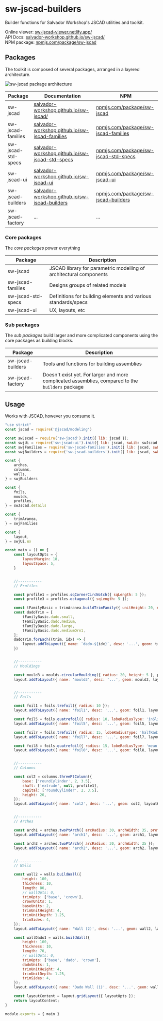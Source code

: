 # sw-jscad-builders

Builder functions for Salvador Workshop's JSCAD utilities and toolkit.

Online viewer: [sw-jscad-viewer.netlify.app/](https://sw-jscad-viewer.netlify.app/)  
API Docs: [salvador-workshop.github.io/sw-jscad/](https://salvador-workshop.github.io/sw-jscad/)  
NPM package: [npmjs.com/package/sw-jscad](https://www.npmjs.com/package/sw-jscad)  

## Packages

The toolkit is composed of several packages, arranged in a layered architecture.

![sw-jscad package architecture](./static/design/system.svg "sw-jscad package architecture")

| Package | Documentation | NPM |
| --- | --- | --- |
| sw-jscad | [salvador-workshop.github.io/sw-jscad/](https://salvador-workshop.github.io/sw-jscad/) | [npmjs.com/package/sw-jscad](https://www.npmjs.com/package/sw-jscad) |
| sw-jscad-families | [salvador-workshop.github.io/sw-jscad-families](https://salvador-workshop.github.io/sw-jscad-families/)| [npmjs.com/package/sw-jscad-families](https://www.npmjs.com/package/sw-jscad-families) |
| sw-jscad-std-specs | [salvador-workshop.github.io/sw-jscad-std-specs](https://salvador-workshop.github.io/sw-jscad-std-specs/) | [npmjs.com/package/sw-jscad-std-specs](https://www.npmjs.com/package/sw-jscad-std-specs) |
| sw-jscad-ui | [salvador-workshop.github.io/sw-jscad-ui](https://salvador-workshop.github.io/sw-jscad-ui/)| [npmjs.com/package/sw-jscad-ui](https://www.npmjs.com/package/sw-jscad-ui) |
| sw-jscad-builders | [salvador-workshop.github.io/sw-jscad-builders](https://salvador-workshop.github.io/sw-jscad-builders/)| [npmjs.com/package/sw-jscad-builders](https://www.npmjs.com/package/sw-jscad-builders) |
| sw-jscad-factory | ... | ... |

### Core packages

The _core packages_ power everything

| Package | Description |
| --- | --- |
| sw-jscad | JSCAD library for parametric modelling of architectural components |
| sw-jscad-families | Designs groups of related models |
| sw-jscad-std-specs | Definitions for building elements and various standards/specs |
| sw-jscad-ui | UX, layouts, etc |

### Sub packages

The _sub packages_ build larger and more complicated components using the core packages as building blocks.

| Package | Description |
| --- | --- |
| sw-jscad-builders | Tools and functions for building assemblies |
| sw-jscad-factory | Doesn't exist yet. For larger and more complicated assemblies, compared to the `builders` package |

## Usage

Works with JSCAD, however you consume it.

```javascript
"use strict"
const jscad = require('@jscad/modeling')

const swJscad = require('sw-jscad').init({ lib: jscad });
const swjUi = require('sw-jscad-ui').init({ lib: jscad, swLib: swJscad });
const swjFamilies = require('sw-jscad-families').init({ lib: jscad, swLib: swJscad });
const swjBuilders = require('sw-jscad-builders').init({ lib: jscad, swLib: swJscad, swFamilies: swjFamilies });

const {
    arches,
    columns,
    walls,
} = swjBuilders

const {
    foils,
    moulds,
    profiles,
} = swJscad.details

const {
    trimAranea,
} = swjFamilies

const {
    layout,
} = swjUi.ux

const main = () => {
    const layoutOpts = {
        layoutMargin: 18,
        layoutSpace: 5,
    }


    //-----------
    // Profiles

    const profile1 = profiles.sqCornerCircNotch({ sqLength: 5 });
    const profile3 = profiles.octagonal({ sqLength: 5 });

    const tFamilyBasic = trimAranea.buildTrimFamily({ unitHeight: 20, unitDepth: 10 });
    const dadoTrim = [
        tFamilyBasic.dado.small,
        tFamilyBasic.dado.medium,
        tFamilyBasic.dado.large,
        tFamilyBasic.dado.mediumOrn1,
    ];
    dadoTrim.forEach((trim, idx) => {
        layout.addToLayout({ name: `dado-${idx}`, desc: '...', geom: trim, layoutOpts });
    })


    //-----------
    // Mouldings

    const mould3 = moulds.circularMoulding({ radius: 20, height: 5 }, profile1);
    layout.addToLayout({ name: 'mould3', desc: '...', geom: mould3, layoutOpts });


    //-----------
    // Foils

    const foil1 = foils.trefoil({ radius: 10 });
    layout.addToLayout({ name: 'foil1', desc: '...', geom: foil1, layoutOpts });

    const foil5 = foils.quatrefoil({ radius: 10, lobeRadiusType: 'inSlice' });
    layout.addToLayout({ name: 'foil5', desc: '...', geom: foil5, layoutOpts });

    const foil7 = foils.trefoil({ radius: 15, lobeRadiusType: 'halfRadius', cutCentre: true }, profile1);
    layout.addToLayout({ name: 'foil7', desc: '...', geom: foil7, layoutOpts });

    const foil8 = foils.quatrefoil({ radius: 15, lobeRadiusType: 'mean', cutCentre: true }, profile3);
    layout.addToLayout({ name: 'foil8', desc: '...', geom: foil8, layoutOpts });


    //-----------
    // Columns

    const col2 = columns.threePtColumn({
        base: ['roundCylinder', 2, 3.5],
        shaft: ['extrude', null, profile1],
        capital: ['roundCylinder', 2, 3.5],
        height: 20,
    });
    layout.addToLayout({ name: 'col2', desc: '...', geom: col2, layoutOpts });


    //-----------
    // Arches

    const arch1 = arches.twoPtArch({ arcRadius: 30, archWidth: 35, profileWidth: 5 }, profile1);
    layout.addToLayout({ name: 'arch1', desc: '...', geom: arch1, layoutOpts });

    const arch2 = arches.twoPtArch({ arcRadius: 30, archWidth: 35 });
    layout.addToLayout({ name: 'arch2', desc: '...', geom: arch2, layoutOpts });


    //-----------
    // Walls

    const wall2 = walls.buildWall({
        height: 100,
        thickness: 10,
        length: 80,
        // wallOpts: 0,
        trimOpts: ['base', 'crown'],
        crownUnits: 1,
        baseUnits: 2,
        trimUnitHeight: 4,
        trimUnitDepth: 1.25,
        trimSides: 4,
    });
    layout.addToLayout({ name: 'Wall (2)', desc: '...', geom: wall2, layoutOpts });

    const wallDado1 = walls.buildWall({
        height: 100,
        thickness: 10,
        length: 70,
        // wallOpts: 0,
        trimOpts: ['base', 'dado', 'crown'],
        dadoUnits: 1,
        trimUnitHeight: 4,
        trimUnitDepth: 1.25,
        trimSides: 4,
    });
    layout.addToLayout({ name: 'Dado Wall (1)', desc: '...', geom: wallDado1, layoutOpts });

    const layoutContent = layout.gridLayout({ layoutOpts });
    return layoutContent;
}

module.exports = { main }
```
